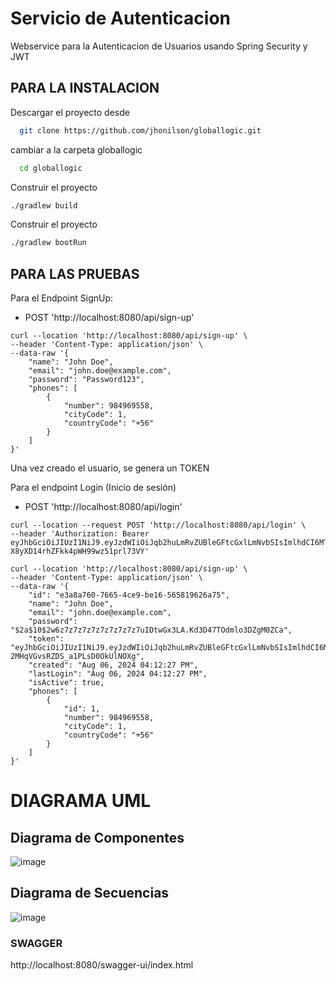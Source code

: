 # Servicio de Autenticacion

Webservice para la Autenticacion de Usuarios usando Spring Security y JWT

## PARA LA INSTALACION

Descargar el proyecto desde <github>

```bash
  git clone https://github.com/jhonilson/globallogic.git
```

cambiar a la carpeta globallogic
```bash
  cd globallogic
```

Construir el proyecto
```bash
./gradlew build
```
Construir el proyecto
```bash
./gradlew bootRun
```

## PARA LAS PRUEBAS
Para el Endpoint SignUp:
- POST 'http://localhost:8080/api/sign-up'

```
curl --location 'http://localhost:8080/api/sign-up' \
--header 'Content-Type: application/json' \
--data-raw '{
    "name": "John Doe",
    "email": "john.doe@example.com",
    "password": "Password123",
    "phones": [
        {
            "number": 984969558,
            "cityCode": 1,
            "countryCode": "+56"
        }
    ]
}'
```

Una vez creado el usuario, se genera un TOKEN

Para el endpoint Login (Inicio de sesión) 
- POST 'http://localhost:8080/api/login'

```
curl --location --request POST 'http://localhost:8080/api/login' \
--header 'Authorization: Bearer eyJhbGciOiJIUzI1NiJ9.eyJzdWIiOiJqb2huLmRvZUBleGFtcGxlLmNvbSIsImlhdCI6MTcyMjk3NTE0NywiZXhwIjoxNzIyOTc1MzI3fQ.bvxhEIhGC_Xa-X8yXD14rhZFkk4pWH99wz51prl73VY'
```
```
curl --location 'http://localhost:8080/api/sign-up' \
--header 'Content-Type: application/json' \
--data-raw '{
    "id": "e3a8a760-7665-4ce9-be16-565819626a75",
    "name": "John Doe",
    "email": "john.doe@example.com",
    "password": "$2a$10$2w6z7z7z7z7z7z7z7z7z7uIDtwGx3LA.Kd3D47TOdmlo3DZgM0ZCa",
    "token": "eyJhbGciOiJIUzI1NiJ9.eyJzdWIiOiJqb2huLmRvZUBleGFtcGxlLmNvbSIsImlhdCI6MTcyMjk3NTE1OCwiZXhwIjoxNzIyOTc1MzM4fQ.Xlxz9_fVYM_TQF-2MHqVGvsRZDS_a1PLsD0OkUlNOXg",
    "created": "Aug 06, 2024 04:12:27 PM",
    "lastLogin": "Aug 06, 2024 04:12:27 PM",
    "isActive": true,
    "phones": [
        {
            "id": 1,
            "number": 984969558,
            "cityCode": 1,
            "countryCode": "+56"
        }
    ]
}'
```

# DIAGRAMA UML

## Diagrama de Componentes
![image](https://github.com/user-attachments/assets/15332f8a-91a0-4366-af14-717657dfa297)

## Diagrama de Secuencias
![image](https://github.com/user-attachments/assets/ca5ffee1-7f58-475a-9cf8-20a7d490eb5b)


### SWAGGER
http://localhost:8080/swagger-ui/index.html
